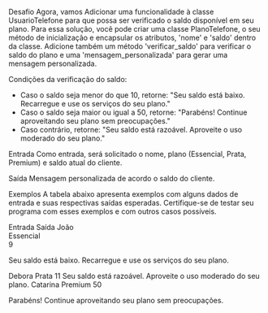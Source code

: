 Desafio
Agora, vamos Adicionar uma funcionalidade à classe UsuarioTelefone para que possa ser verificado o saldo disponível em seu plano. Para essa solução, você pode criar uma classe PlanoTelefone, o seu método de inicialização e encapsular os atributos, 'nome' e 'saldo' dentro da classe. Adicione também um método 'verificar_saldo' para verificar o saldo do plano e uma  'mensagem_personalizada' para gerar uma mensagem personalizada.

Condições da verificação do saldo:
- Caso o saldo seja menor do que 10, retorne: "Seu saldo está baixo. Recarregue e use os serviços do seu plano."
- Caso o saldo seja maior ou igual a 50, retorne: "Parabéns! Continue aproveitando seu plano sem preocupações."
- Caso contrário, retorne: "Seu saldo está razoável. Aproveite o uso moderado do seu plano."

Entrada
Como entrada, será solicitado o nome, plano (Essencial, Prata, Premium) e saldo atual do cliente.

Saída
Mensagem personalizada de acordo o saldo do cliente.

Exemplos
A tabela abaixo apresenta exemplos com alguns dados de entrada e suas respectivas saídas esperadas. Certifique-se de testar seu programa com esses exemplos e com outros casos possíveis.

Entrada	Saída
João     
Essencial      
9

Seu saldo está baixo. Recarregue e use os serviços do seu plano.

Debora
Prata
11
 	Seu saldo está razoável. Aproveite o uso moderado do seu plano.
Catarina
Premium
50

Parabéns! Continue aproveitando seu plano sem preocupações.